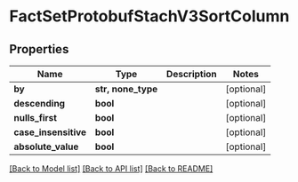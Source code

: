 # FactSetProtobufStachV3SortColumn


## Properties
Name | Type | Description | Notes
------------ | ------------- | ------------- | -------------
**by** | **str, none_type** |  | [optional] 
**descending** | **bool** |  | [optional] 
**nulls_first** | **bool** |  | [optional] 
**case_insensitive** | **bool** |  | [optional] 
**absolute_value** | **bool** |  | [optional] 

[[Back to Model list]](../README.md#documentation-for-models) [[Back to API list]](../README.md#documentation-for-api-endpoints) [[Back to README]](../README.md)


